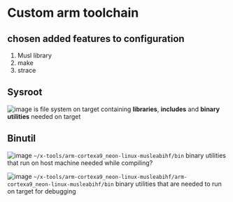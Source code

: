 # Custom arm toolchain
## chosen added features to configuration
1. Musl library
2. make
3. strace
## Sysroot
![image](https://github.com/yasminEzF/Embedded-Linux/assets/109252157/0f4a9044-1c56-4f77-b202-65829ecb42ee)
is file system on target containing **libraries**, **includes** and **binary utilities** needed on target
## Binutil
![image](https://github.com/yasminEzF/Embedded-Linux/assets/109252157/5e6da77c-fe01-4c9b-a194-6fd0763e2daa)
``` ~/x-tools/arm-cortexa9_neon-linux-musleabihf/bin ```
binary utilities that run on host machine needed while compiling?

![image](https://github.com/yasminEzF/Embedded-Linux/assets/109252157/7389d490-2bc1-46df-9273-a8c9a88a090c)
``` ~/x-tools/arm-cortexa9_neon-linux-musleabihf/arm-cortexa9_neon-linux-musleabihf/bin ```
binary utilities that are needed to run on target for debugging

